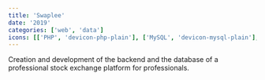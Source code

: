 ```yaml
---
title: 'Swaplee'
date: '2019'
categories: ['web', 'data']
icons: [['PHP', 'devicon-php-plain'], ['MySQL', 'devicon-mysql-plain'], ['AWS', 'fab fa-aws']]
---
```


Creation and development of the backend and the database of a professional stock exchange platform for professionals.
